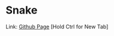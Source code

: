 # Snake
Link: [Github Page](https://pineapplesofjustice.github.io/Snake/ "Snake") [Hold Ctrl for New Tab]

